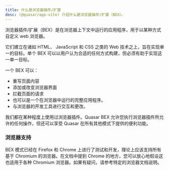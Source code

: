 ```yaml
---
title: 什么是浏览器插件/扩展
desc: (@quasar/app-vite) 介绍什么是浏览器插件/扩展（BEX）。
---
```


浏览器插件/扩展（BEX）是在浏览器上下文中运行的应用程序，用于以某种方式自定义 web 浏览器。

它们建立在诸如 HTML、 JavaScript 和 CSS 之类的 Web 技术之上，旨在实现单一的目标。单个 BEX 可以以用户认为合适的任何方式构建，但必须有助于实现这一单一目标。

一个 BEX 可以：

* 重写页面内容
* 添加或改变浏览器界面
* 拦截页面的请求
* 也可以是一个在浏览器中运行的完整应用程序。 
* 与浏览器的开发工具进行交互和更改。

我们都在某种程度上使用过浏览器插件。Quasar BEX 允许您执行浏览器插件所允许的任何操作，但还可以享受 Quasar 在所有其他模式下提供的便利功能。

### 浏览器支持

BEX 模式已经在 Firefox 和 Chrome 上进行了测试和开发，理论上应该支持所有基于 Chromium 的浏览器。在文档中提到 Chrome 的地方，您可以放心地假设这也适用于各种 Chromium 浏览器。如果有疑问，请参考特定的浏览器文档说明。